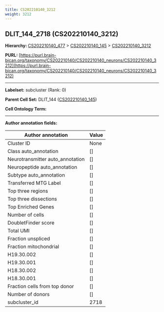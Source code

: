 ```yaml
---
title: CS202210140_3212
weight: 3212
---
```

## DLIT_144_2718 (CS202210140_3212)
<b>Hierarchy: </b>
[CS202210140_477](../CS202210140_477) >
[CS202210140_145](../CS202210140_145) >
[CS202210140_3212](../CS202210140_3212)

**PURL:** [https://purl.brain-bican.org/taxonomy/CS202210140/CS202210140_neurons/CS202210140_3212](https://purl.brain-bican.org/taxonomy/CS202210140/CS202210140_neurons/CS202210140_3212)

---


**Labelset:** subcluster (Rank: 0)

**Parent Cell Set:** DLIT_144 ([CS202210140_145](../CS202210140_145))



**Cell Ontology Term:** 

[MARKER GENES.]: #


---

[TRANSFERRED ANNOTATIONS.]: #


[AUTHOR ANNOTATION FIELDS.]: #


**Author annotation fields:**

| Author annotation | Value |
|-------------------|-------|
|Cluster ID|None|
|Class auto_annotation|[]|
|Neurotransmitter auto_annotation|[]|
|Neuropeptide auto_annotation|[]|
|Subtype auto_annotation|[]|
|Transferred MTG Label|[]|
|Top three regions|[]|
|Top three dissections|[]|
|Top Enriched Genes|[]|
|Number of cells|[]|
|DoubletFinder score|[]|
|Total UMI|[]|
|Fraction unspliced|[]|
|Fraction mitochondrial|[]|
|H19.30.002|[]|
|H19.30.001|[]|
|H18.30.002|[]|
|H18.30.001|[]|
|Fraction cells from top donor|[]|
|Number of donors|[]|
|subcluster_id|2718|
